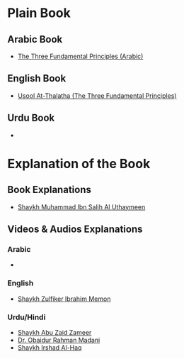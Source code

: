 # Plain Book

## Arabic Book
- [The Three Fundamental Principles (Arabic)](Arabic%20-%20Usool%20At-Thalatha%20(The%20Three%20Fundamental%20Principles).pdf)

## English Book
- [Usool At-Thalatha (The Three Fundamental Principles)](Usool%20At-Thalatha%20(The%20Three%20Fundamental%20Principles).pdf)

## Urdu Book
- 

# Explanation of the Book

## Book Explanations
- [Shaykh Muhammad Ibn Salih Al Uthaymeen](Three%20Fundamental%20Principles%20(E.%20Uthaymeen).pdf)

## Videos & Audios Explanations
### Arabic
- 
### English
- [Shaykh Zulfiker Ibrahim Memon](https://www.youtube.com/watch?v=dVPfDx4hSKc&list=PLC6daajq6Qj_LW87J7RYmZiSR4b-ZWNP9)
### Urdu/Hindi
- [Shaykh Abu Zaid Zameer](https://www.youtube.com/watch?v=P_sYujP6qV0&list=PLgpPOIQ2eEw13DHyAcSdzxDtQpE14NDHC)
- [Dr. Obaidur Rahman Madani](https://www.youtube.com/playlist?list=PLEN196nOejOhlZP77QE-iCjv1rf2MAQmS)
- [Shaykh Irshad Al-Haq](https://www.youtube.com/playlist?list=PL98jztrfutUS-M7RJepUaHYuw28OH8u8-)
